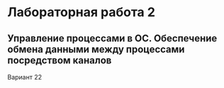 # Лабораторная работа 2
## Управление процессами в ОС. Обеспечение обмена данными между процессами посредством каналов

Вариант 22
